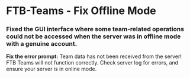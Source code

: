 # FTB-Teams - Fix Offline Mode

### Fixed the GUI interface where some team-related operations could not be accessed when the server was in offline mode with a genuine account.
**Fix the error prompt:**
Team data has not been received from the server!
FTB Teams will not function correctly.
Check server log for errors, and ensure your server is in online mode.
